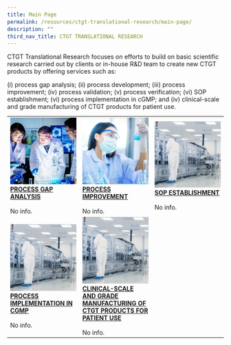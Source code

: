 ```yaml
---
title: Main Page
permalink: /resources/ctgt-translational-research/main-page/
description: ""
third_nav_title: CTGT TRANSLATIONAL RESEARCH
---
```

CTGT Translational Research focuses on efforts to build on basic scientific research carried out by clients or in-house R&amp;D team to create new CTGT products by offering services such as:

(i) process gap analysis; (ii) process development; (iii) process improvement; (iv) process validation; (v) process verification; (vi) SOP establishment; (vi) process implementation in cGMP; and (iv) clinical-scale and grade manufacturing of CTGT products for patient use.

<table>
	<tbody>
		<tr>
			<td style="width:33%">
				<img src="/images/Our%20Service%20Provision/service-1-1.jpg">
				<br>
				<a href="/our-service-provision/regulatory-facilitation/regulatory-facilitation/">
				<b>PROCESS GAP ANALYSIS</b>
				</a>
				<br><br>
				No info.
			</td>
			<td style="width:33%">
				<img src="/images/Our%20Service%20Provision/shutterstock_1190376445.jpg">
				<br>
				<a href="/our-service-provision/regulatory-facilitation/regulatory-affair-life-cycle/">
				<b>PROCESS IMPROVEMENT</b>
				</a>
				<br><br>
				No info.
			</td>
			<td style="width:33%">
				<img src="/images/Our%20Service%20Provision/shutterstock_1268263936.jpg">
				<br>
				<a href="/our-service-provision/regulatory-facilitation/relevant-international-local-regulations/">
				<b>SOP ESTABLISHMENT</b>
				</a>
				<br><br>
				No info.
			</td>
		</tr>
		<tr>
			<td style="width:33%">
				<img src="/images/Our%20Service%20Provision/shutterstock_1268263936.jpg">
				<br>
				<a href="/our-service-provision/regulatory-facilitation/relevant-international-local-regulations/">
				<b>PROCESS IMPLEMENTATION IN CGMP</b>
				</a>
				<br><br>
				No info.
			</td>
			<td style="width:33%">
				<img src="/images/Our%20Service%20Provision/shutterstock_1268263936.jpg">
				<br>
				<a href="/our-service-provision/regulatory-facilitation/relevant-international-local-regulations/">
				<b> CLINICAL-SCALE AND GRADE MANUFACTURING OF CTGT PRODUCTS FOR PATIENT USE</b>
				</a>
				<br><br>
				No info.
			</td>
		</tr>
	</tbody>
	</table>